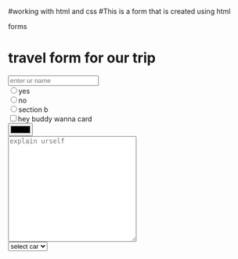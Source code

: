 #working with html and css
#This is a form that is created using html 
<!DOCTYPE html>
<html lang="en">
<head>
    <meta charset="UTF-8">
    <meta name="viewport" content="width=device-width, initial-scale=1.0"
    <title>forms</title>
</head>
<body>
    <div>
        <h1>travel form for our trip</h1>
        <form>
        <!-- input element = can be of type text , checkbox , radio button , submit -->
         <input type="text" placeholder="enter ur name"><br>
         <label for="sectionida">
            <!-- id is unique identifier of html element -->
          <input type="radio" value="section a" name="section" id="sectionid">yes<br>
          <input type="radio" value="section b" name="section" id="sectionid">no<br>
</label>
<label for="sectionidb">
    <input type="radio" value="section c" name="section" id="sectionidc">section b<br>
    <input type="checkbox" name="library card" id="lib" class="red">hey buddy wanna card<br>
    <!-- class can be of two also not unique -->
     <input type="color"><br>
     <textarea name="explain" id="explain" cols="30" rows="14" placeholder="explain urself"></textarea><br>
     <select name="car" id="cars" > select your car
        <option value="nocar">select car</option>
        <option value="punch">punch</option>
        <option value="scorpio">scorpio</option>
        <option value="nexon">nexon</option>
     </select>
</form></div>


</body>
</html>
